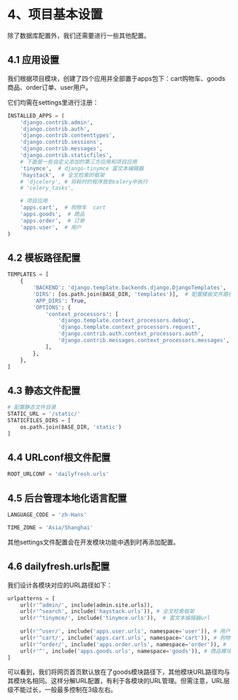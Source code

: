 # 4、项目基本设置

除了数据库配置外，我们还需要进行一些其他配置。

## 4.1 应用设置

我们根据项目模块，创建了四个应用并全部置于apps包下：cart购物车、goods商品、order订单、user用户。

它们均需在settings里进行注册：

```python
INSTALLED_APPS = (
    'django.contrib.admin',
    'django.contrib.auth',
    'django.contrib.contenttypes',
    'django.contrib.sessions',
    'django.contrib.messages',
    'django.contrib.staticfiles',
    # 下面是一些自定义添加的第三方应用和项目应用
    'tinymce',  # django-tinymce 富文本编辑器
    'haystack',  # 全文检索的框架
    # 'djcelery', # 将耗时的程序放到celery中执行
    # 'celery_tasks',

    # 项目应用
    'apps.cart',  # 购物车  cart
    'apps.goods',  # 商品
    'apps.order',  # 订单
    'apps.user',  # 用户
)
```

## 4.2 模板路径配置

```python
TEMPLATES = [
    {
        'BACKEND': 'django.template.backends.django.DjangoTemplates',
        'DIRS': [os.path.join(BASE_DIR, 'templates')],  # 配置模板文件路径
        'APP_DIRS': True,
        'OPTIONS': {
            'context_processors': [
                'django.template.context_processors.debug',
                'django.template.context_processors.request',
                'django.contrib.auth.context_processors.auth',
                'django.contrib.messages.context_processors.messages',
            ],
        },
    },
]
```

## 4.3 静态文件配置

```python
# 配置静态文件目录
STATIC_URL = '/static/'
STATICFILES_DIRS = [
    os.path.join(BASE_DIR, 'static')
]
```

## 4.4 URLconf根文件配置

```python
ROOT_URLCONF = 'dailyfresh.urls'
```

## 4.5 后台管理本地化语言配置

```python
LANGUAGE_CODE = 'zh-Hans'

TIME_ZONE = 'Asia/Shanghai'
```

其他settings文件配置会在开发模块功能中遇到时再添加配置。

## 4.6 dailyfresh.urls配置

我们设计各模块对应的URL路径如下：

```python
urlpatterns = [
    url(r'^admin/', include(admin.site.urls)),
    url(r'^search', include('haystack.urls')), # 全文检索框架
    url(r'^tinymce/', include('tinymce.urls')),  # 富文本编辑器url
    
    url(r'^user/', include('apps.user.urls', namespace='user')), # 用户模块 user.urls
    url(r'^cart/', include('apps.cart.urls', namespace='cart')), # 购物车模块
    url(r'^order/', include('apps.order.urls', namespace='order')), # 订单模块
    url(r'^', include('apps.goods.urls', namespace='goods')), # 商品模块
]
```

可以看到，我们将网页首页默认放在了goods模块路径下，其他模块URL路径均与其模块名相同。这样分解URL配置，有利于各模块的URL管理。但需注意，URL层级不能过长，一般最多控制在3级左右。